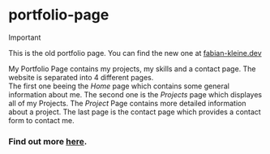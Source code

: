 # portfolio-page

> [!IMPORTANT]
> This is the old portfolio page. You can find the new one at [fabian-kleine.dev](https://fabian-kleine.dev)

My Portfolio Page contains my projects, my skills and a contact page. The website is separated into 4 different pages.<br /> The first one beeing the _Home_ page which contains some general information about me. The second one is the _Projects_ page which displayes all of my Projects. The _Project_ Page contains more detailed information about a project. The last page is the contact page which provides a contact form to contact me.

### Find out more [here](https://fabian-kleine.dev/projects/portfolio-legacy).

